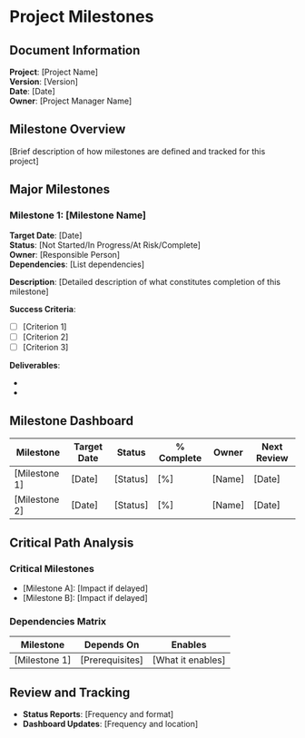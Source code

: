 # Project Milestones

## Document Information
**Project**: [Project Name]  
**Version**: [Version]  
**Date**: [Date]  
**Owner**: [Project Manager Name]

## Milestone Overview
[Brief description of how milestones are defined and tracked for this project]

## Major Milestones

### Milestone 1: [Milestone Name]
**Target Date**: [Date]  
**Status**: [Not Started/In Progress/At Risk/Complete]  
**Owner**: [Responsible Person]  
**Dependencies**: [List dependencies]

**Description**: [Detailed description of what constitutes completion of this milestone]

**Success Criteria**:
- [ ] [Criterion 1]
- [ ] [Criterion 2]
- [ ] [Criterion 3]

**Deliverables**:
- [Deliverable 1]: [Description]
- [Deliverable 2]: [Description]

## Milestone Dashboard

| Milestone | Target Date | Status | % Complete | Owner | Next Review |
|-----------|-------------|--------|------------|-------|-------------|
| [Milestone 1] | [Date] | [Status] | [%] | [Name] | [Date] |
| [Milestone 2] | [Date] | [Status] | [%] | [Name] | [Date] |

## Critical Path Analysis

### Critical Milestones
- [Milestone A]: [Impact if delayed]
- [Milestone B]: [Impact if delayed]

### Dependencies Matrix
| Milestone | Depends On | Enables |
|-----------|------------|---------|
| [Milestone 1] | [Prerequisites] | [What it enables] |

## Review and Tracking
- **Status Reports**: [Frequency and format]
- **Dashboard Updates**: [Frequency and location]
